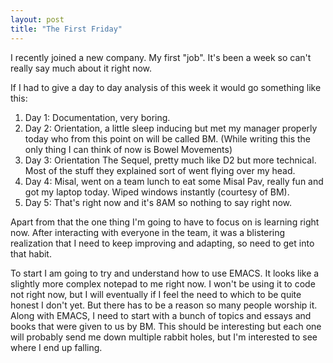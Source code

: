 ```yaml
---
layout: post
title: "The First Friday"
---
```


I recently joined a new company. My first "job". It's been a week so can't really say much about it right now. 

If I had to give a day to day analysis of this week it would go something like this:

1. Day 1: Documentation, very boring.
2. Day 2: Orientation, a little sleep inducing but met my manager properly today who from this point on will be called BM. (While writing this the only thing I can think of now is Bowel Movements)
3. Day 3: Orientation The Sequel, pretty much like D2 but more technical. Most of the stuff they explained sort of went flying over my head.
4. Day 4: Misal, went on a team lunch to eat some Misal Pav, really fun and got my laptop today. Wiped windows instantly (courtesy of BM).
5. Day 5: That's right now and it's 8AM so nothing to say right now.
	
Apart from that the one thing I'm going to have to focus on is learning right now. After interacting with everyone in the team, it was a blistering realization that I need to keep improving and adapting, so need to get into that habit. 

To start I am going to try and understand how to use EMACS. It looks like a slightly more complex notepad to me right now. I won't be using it to code not right now, but I will eventually if I feel the need to which to be quite honest I don't yet. But there has to be a reason so many people worship it. 
Along with EMACS, I need to start with a bunch of topics and essays and books that were given to us by BM. This should be interesting but each one will probably send me down multiple rabbit holes, but I'm interested to see where I end up falling. 

